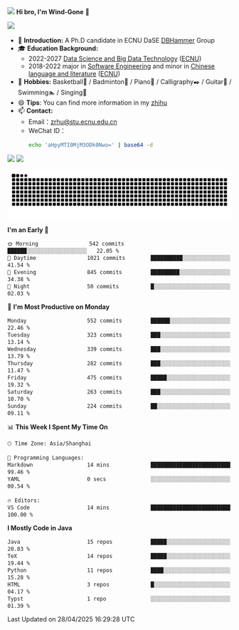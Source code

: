 <img src="https://media.giphy.com/media/LnQjpWaON8nhr21vNW/giphy.gif" width="60">  **Hi bro, I'm Wind-Gone** 👋

![](https://komarev.com/ghpvc/?username=your-github-Wind-Gone&style=flat-square)

- 🌱 **Introduction:** A Ph.D candidate in ECNU DaSE [DBHammer](https://dbhammer.github.io/) Group
- 🎓 **Education Background:**
  - 2022-2027 [Data Science and Big Data Technology](http://dase.ecnu.edu.cn/) ([ECNU](https://www.ecnu.edu.cn/))
  - 2018-2022 major in [Software Engineering](http://www.sei.ecnu.edu.cn/) and minor in [Chinese language and literature](https://zhwx.ecnu.edu.cn/) ([ECNU](https://www.ecnu.edu.cn/))
- 🐣 **Hobbies:** Basketball🏀 / Badminton🏸 / Piano🎹 / Calligraphy✒️ / Guitar🎸 / Swimming🏊 / Singing🎤
- 😄 **Tips**: You can find more information in my [zhihu](https://www.zhihu.com/people/hhhuhuh)
- 📫 **Contact:**
  - Email：zrhu@stu.ecnu.edu.cn
  - WeChat ID：
    ```bash
    echo 'aHpyMTI0MjM3ODk0Nwo=' | base64 -d
    ```
<div>
  <img width="390px" src="https://github-readme-stats.vercel.app/api?username=Wind-Gone&show_icons=true&theme=vue">
  <img width="415px" src="http://github-readme-streak-stats.herokuapp.com/?user=Wind-Gone&theme=vue">
<!--   <img width="390px" src="https://github-readme-stats.anuraghazra1.vercel.app/api/top-langs/?username=Wind-Gone&layout=compact&theme=vue" /> -->
</div>

<!--[![Zirui Hu's github activity graph](https://github-readme-activity-graph.vercel.app/graph?username=Wind-Gone&theme=flat-square)](https://github.com/Wind-Gone/github-readme-activity-graph)-->
![Snake animation](https://raw.githubusercontent.com/Wind-Gone/Wind-Gone/output/github-contribution-grid-snake.svg)

<!--START_SECTION:waka-->
**I'm an Early 🐤** 

```text
🌞 Morning                542 commits         ██████░░░░░░░░░░░░░░░░░░░   22.05 % 
🌆 Daytime                1021 commits        ██████████░░░░░░░░░░░░░░░   41.54 % 
🌃 Evening                845 commits         █████████░░░░░░░░░░░░░░░░   34.38 % 
🌙 Night                  50 commits          █░░░░░░░░░░░░░░░░░░░░░░░░   02.03 % 
```
📅 **I'm Most Productive on Monday** 

```text
Monday                   552 commits         ██████░░░░░░░░░░░░░░░░░░░   22.46 % 
Tuesday                  323 commits         ███░░░░░░░░░░░░░░░░░░░░░░   13.14 % 
Wednesday                339 commits         ███░░░░░░░░░░░░░░░░░░░░░░   13.79 % 
Thursday                 282 commits         ███░░░░░░░░░░░░░░░░░░░░░░   11.47 % 
Friday                   475 commits         █████░░░░░░░░░░░░░░░░░░░░   19.32 % 
Saturday                 263 commits         ███░░░░░░░░░░░░░░░░░░░░░░   10.70 % 
Sunday                   224 commits         ██░░░░░░░░░░░░░░░░░░░░░░░   09.11 % 
```


📊 **This Week I Spent My Time On** 

```text
🕑︎ Time Zone: Asia/Shanghai

💬 Programming Languages: 
Markdown                 14 mins             █████████████████████████   99.46 % 
YAML                     0 secs              ░░░░░░░░░░░░░░░░░░░░░░░░░   00.54 % 

🔥 Editors: 
VS Code                  14 mins             █████████████████████████   100.00 % 
```

**I Mostly Code in Java** 

```text
Java                     15 repos            █████░░░░░░░░░░░░░░░░░░░░   20.83 % 
TeX                      14 repos            █████░░░░░░░░░░░░░░░░░░░░   19.44 % 
Python                   11 repos            ████░░░░░░░░░░░░░░░░░░░░░   15.28 % 
HTML                     3 repos             █░░░░░░░░░░░░░░░░░░░░░░░░   04.17 % 
Typst                    1 repo              ░░░░░░░░░░░░░░░░░░░░░░░░░   01.39 % 
```




 Last Updated on 28/04/2025 16:29:28 UTC
<!--END_SECTION:waka-->

